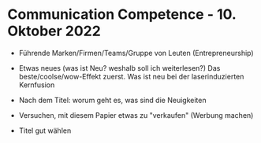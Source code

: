 # Communication Competence - 10. Oktober 2022

- Führende Marken/Firmen/Teams/Gruppe von Leuten (Entrepreneurship)

- Etwas neues (was ist Neu? weshalb soll ich weiterlesen?) Das beste/coolse/wow-Effekt zuerst. Was ist neu bei der laserinduzierten Kernfusion

- Nach dem Titel: worum geht es, was sind die Neuigkeiten

- Versuchen, mit diesem Papier etwas zu "verkaufen" (Werbung machen)

- Titel gut wählen
